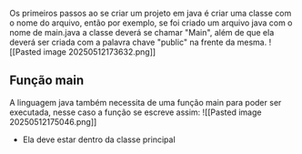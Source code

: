 Os primeiros passos ao se criar um projeto em java é criar uma classe com o nome do arquivo, então por exemplo, se foi criado um arquivo java com o nome de main.java a classe deverá se chamar "Main", além de que ela deverá ser criada com a palavra chave "public" na frente da mesma.
![[Pasted image 20250512173632.png]]

## Função main
A linguagem java também necessita de uma função main para poder ser executada, nesse caso a função se escreve assim:
![[Pasted image 20250512175046.png]]
- Ela deve estar dentro da classe principal 

